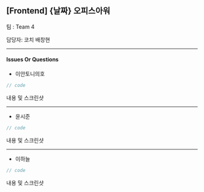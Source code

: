## [Frontend] {날짜} 오피스아워

팀 : Team 4

담당자: 코치 배창현

---

#### Issues Or Questions

- 이안토니의호
```js
// code

```

내용 및 스크린샷

---

- 윤시준
```js
// code

```

내용 및 스크린샷

---

- 이하늘
```js
// code

```

내용 및 스크린샷